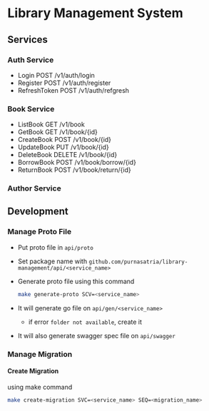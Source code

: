 # Library Management System

## Services

### Auth Service

- Login POST /v1/auth/login
- Register POST /v1/auth/register
- RefreshToken POST /v1/auth/refgresh

### Book Service

- ListBook GET /v1/book
- GetBook GET /v1/book/{id}
- CreateBook POST /v1/book/{id}
- UpdateBook PUT /v1/book/{id}
- DeleteBook DELETE /v1/book/{id}
- BorrowBook POST /v1/book/borrow/{id}
- ReturnBook POST /v1/book/return/{id}

### Author Service

## Development

### Manage Proto File

- Put proto file in `api/proto`
- Set package name with `github.com/purnasatria/library-management/api/<service_name>`
- Generate proto file using this command

  ```sh
  make generate-proto SCV=<service_name>
  ```

- It will generate go file on `api/gen/<service_name>`
  - if error `folder not available`, create it
- It will also generate swagger spec file on `api/swagger`

### Manage Migration

#### Create Migration

using make command

```sh
make create-migration SVC=<service_name> SEQ=<migration_name>
```
